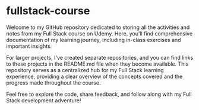 # fullstack-course

Welcome to my GitHub repository dedicated to storing all the activities and notes from my Full Stack course on Udemy. Here, you'll find comprehensive documentation of my learning journey, including in-class exercises and important insights.

For larger projects, I've created separate repositories, and you can find links to these projects in the README.md file when they become available. This repository serves as a centralized hub for my Full Stack learning experience, providing a clear overview of the concepts covered and the progress made throughout the course.

Feel free to explore the code, share feedback, and follow along with my Full Stack development adventure!

